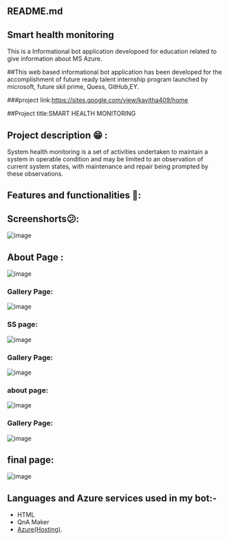 ## README.md
## Smart health monitoring
This is a Informational bot application developoed for education related to give information about MS Azure.

##This web based informational bot application has been developed for the accomplishment of future ready talent internship program launched by microsoft, future skil prime, Quess, GitHub,EY.

###project link:https://sites.google.com/view/kavitha409/home

##Project title:SMART HEALTH MONITORING

## Project description 😁 :
System health monitoring is a set of activities undertaken to maintain a system in operable condition and may be limited to an observation of current system states, with maintenance and repair being prompted by these observations.

## Features and functionalities 🧐:

## Screenshorts😕:
![image](https://user-images.githubusercontent.com/114652779/200802759-25d3b11a-4ea5-48f6-ab1a-5b14c4b89daa.png)

## About Page :
![image](https://user-images.githubusercontent.com/114652779/200803156-44258096-f6fd-4283-b6a7-b38b1c7989c7.png)

### Gallery Page:
![image](https://user-images.githubusercontent.com/114652779/200803318-e24ea204-d3fc-426c-8acf-4188bfe7b102.png)

### SS page:
![image](https://user-images.githubusercontent.com/114652779/200803547-7ac8371f-5f8a-44d6-b0d9-897e94d3fab6.png)

### Gallery Page:
![image](https://user-images.githubusercontent.com/114652779/200803740-e8225583-235d-4595-856c-97b644cbf82e.png)

### about page:
![image](https://user-images.githubusercontent.com/114652779/200804013-6873dc5b-71d0-441d-a69f-a5de23c2a6d8.png)

### Gallery Page:
![image](https://user-images.githubusercontent.com/114652779/200804326-4ad789cf-dbb1-47b0-8003-8b9e9c1d5187.png)

## final page:
![image](https://user-images.githubusercontent.com/114652779/200804735-73753bd7-64ec-46e1-a44d-af36d4cffbef.png)


## Languages and Azure services used in my bot:-
- HTML
- QnA Maker
- [Azure(Hosting)](https://azure.microsoft.com/en-in/features/azure-portal/).
